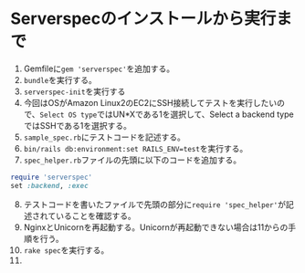 # Serverspecのインストールから実行まで
1. Gemfileに`gem 'serverspec'`を追加する。
2. `bundle`を実行する。
3. `serverspec-init`を実行する
4. 今回はOSがAmazon Linux2のEC2にSSH接続してテストを実行したいので、`Select OS type`ではUN*Xである1を選択して、Select a backend typeではSSHである1を選択する。
5. `sample_spec.rb`にテストコードを記述する。
6. `bin/rails db:environment:set RAILS_ENV=test`を実行する。
7. `spec_helper.rb`ファイルの先頭に以下のコードを追加する。

```ruby
require 'serverspec'
set :backend, :exec
```
8. テストコードを書いたファイルで先頭の部分に`require 'spec_helper'`が記述されていることを確認する。
9. NginxとUnicornを再起動する。Unicornが再起動できない場合は11からの手順を行う。
10. `rake spec`を実行する。
11. 
